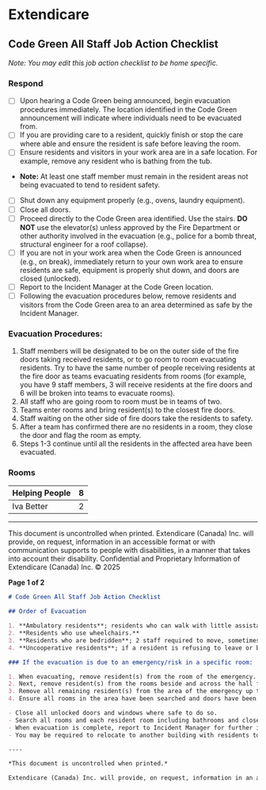# Extendicare
## Code Green All Staff Job Action Checklist

*Note: You may edit this job action checklist to be home specific.*

### Respond
- [ ] Upon hearing a Code Green being announced, begin evacuation procedures immediately. The location identified in the Code Green announcement will indicate where individuals need to be evacuated from.
- [ ] If you are providing care to a resident, quickly finish or stop the care where able and ensure the resident is safe before leaving the room.
- [ ] Ensure residents and visitors in your work area are in a safe location. For example, remove any resident who is bathing from the tub.
- **Note:** At least one staff member must remain in the resident areas not being evacuated to tend to resident safety.
- [ ] Shut down any equipment properly (e.g., ovens, laundry equipment).
- [ ] Close all doors.
- [ ] Proceed directly to the Code Green area identified. Use the stairs. **DO NOT** use the elevator(s) unless approved by the Fire Department or other authority involved in the evacuation (e.g., police for a bomb threat, structural engineer for a roof collapse).
- [ ] If you are not in your work area when the Code Green is announced (e.g., on break), immediately return to your own work area to ensure residents are safe, equipment is properly shut down, and doors are closed (unlocked).
- [ ] Report to the Incident Manager at the Code Green location.
- [ ] Following the evacuation procedures below, remove residents and visitors from the Code Green area to an area determined as safe by the Incident Manager.

### Evacuation Procedures:
1. Staff members will be designated to be on the outer side of the fire doors taking received residents, or to go room to room evacuating residents. Try to have the same number of people receiving residents at the fire door as teams evacuating residents from rooms (for example, you have 9 staff members, 3 will receive residents at the fire doors and 6 will be broken into teams to evacuate rooms).
2. All staff who are going room to room must be in teams of two.
3. Teams enter rooms and bring resident(s) to the closest fire doors.
4. Staff waiting on the other side of fire doors take the residents to safety.
5. After a team has confirmed there are no residents in a room, they close the door and flag the room as empty.
6. Steps 1-3 continue until all the residents in the affected area have been evacuated.

### Rooms
| Helping People | 8 |
|----------------|---|
| Iva Better     | 2 |

----

This document is uncontrolled when printed. Extendicare (Canada) Inc. will provide, on request, information in an accessible format or with communication supports to people with disabilities, in a manner that takes into account their disability. Confidential and Proprietary Information of Extendicare (Canada) Inc. © 2025

**Page 1 of 2**

```markdown
# Code Green All Staff Job Action Checklist

## Order of Evacuation

1. **Ambulatory residents**; residents who can walk with little assistance.
2. **Residents who use wheelchairs.**
3. **Residents who are bedridden**; 2 staff required to move, sometimes can bring the bed with them, other times may have to use demonstrated lifts and carries to place on a sheet or blanket and pulled across the floor.
4. **Uncooperative residents**; if a resident is refusing to leave or being difficult, move on to the next resident and come back for them at the end.

### If the evacuation is due to an emergency/risk in a specific room:

1. When evacuating, remove resident(s) from the room of the emergency. Close and tag the door to inform of empty room.
2. Next, remove resident(s) from the rooms beside and across the hall from the room of the emergency. Close and tag the door to inform of empty room.
3. Remove all remaining resident(s) from the area of the emergency up to the fire doors.
4. Ensure all rooms in the area have been searched and doors have been tagged to inform of the empty room.

- Close all unlocked doors and windows where safe to do so.
- Search all rooms and each resident room including bathrooms and closets in your assigned area properly and thoroughly and use evacuated indicators, identifying the room is vacant. Do not use evacuated indicators if a person is still in the room. Inform Incident Manager if there are people in the room.
- When evacuation is complete, report to Incident Manager for further instructions.
- You may be required to relocate to another building with residents to provide care. Continue to provide quality care and comfort to residents.

----

*This document is uncontrolled when printed.*

Extendicare (Canada) Inc. will provide, on request, information in an accessible format or with communication supports to people with disabilities, in a manner that takes into account their disability. Confidential and Proprietary Information of Extendicare (Canada) Inc. © 2025
```